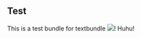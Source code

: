 ## Test
This is a test bundle for textbundle ![][image-1]!
Huhu!

[image-1]:	assets/DraggedImage.png